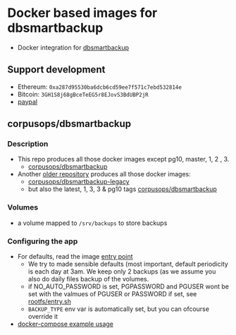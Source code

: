 # Docker based images for dbsmartbackup

- Docker integration for [dbsmartbackup](https://github.com/kiorky/db_smart_backup)

## Support development
- Ethereum: ``0xa287d95530ba6dcb6cd59ee7f571c7ebd532814e``
- Bitcoin: ``3GH1S8j68gBceTeEG5r8EJovS3BdUBP2jR``
- [paypal](https://paypal.me/kiorky)


## corpusops/dbsmartbackup
### Description
- This repo produces all those docker images except pg10, master, 1, 2 , 3.
    - [corpusops/dbsmartbackup](https://hub.docker.com/r/corpusops/dbsmartbackup/)
- Another [older repository](https://github.com/corpusops/setups.dbsmartbackup) produces all those docker images:
    - [corpusops/dbsmartbackup-legacy](https://hub.docker.com/r/corpusops/dbsmartbackup-legacy/)
    - but also the latest, 1, 3, 3 & pg10 tags [corpusops/dbsmartbackup](https://hub.docker.com/r/corpusops/dbsmartbackup/)

### Volumes
- a volume mapped to ``/srv/backups`` to store backups

### Configuring the app
- For defaults, read the image [entry point](./rootfs/bin/dbs-entry.sh)
    - We try to made sensible defaults (most important, default periodicity is
      each day at 3am. We keep only 2 backups (as we assume you also do
      daily files backup of the volumes.
    - if NO_AUTO_PASSWORD is set, PGPASSWORD and PGUSER wont be set with the valmues of PGUSER or PASSWORD if set, see [rootfs/entry.sh](./rootfs/entry.sh)
    - ``BACKUP_TYPE`` env var is automatically set, but you can ofcourse override it
- [docker-compose example usage](./docker-compose.sample.yml)
